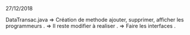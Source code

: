 27/12/2018

DataTransac.java
  => Création de methode ajouter, supprimer, afficher les programmeurs .
  => Il reste modifier à realiser .
  => Faire les interfaces .
